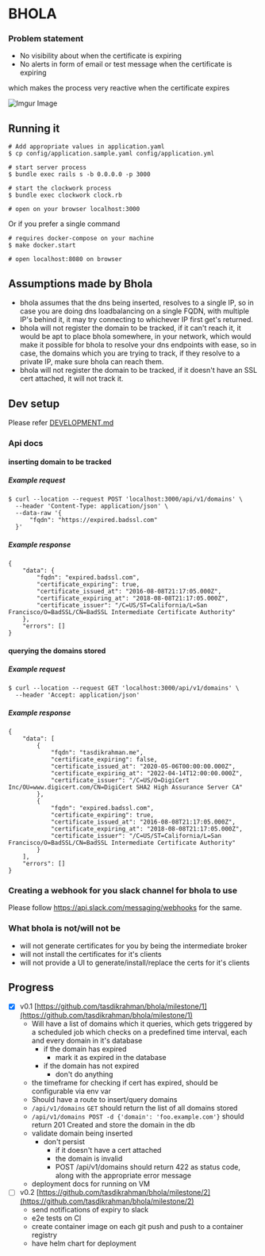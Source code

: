 # BHOLA
### Problem statement

- No visibility about when the certificate is expiring
- No alerts in form of email or test message when the certificate is expiring

which makes the process very reactive when the certificate expires

![Imgur Image](https://user-images.githubusercontent.com/4672518/93598889-f8c3f500-f9da-11ea-98ca-a55fff2023fc.png)

## Running it

```
# Add appropriate values in application.yaml
$ cp config/application.sample.yaml config/application.yml

# start server process
$ bundle exec rails s -b 0.0.0.0 -p 3000

# start the clockwork process
$ bundle exec clockwork clock.rb

# open on your browser localhost:3000
```

Or if you prefer a single command

```
# requires docker-compose on your machine
$ make docker.start

# open localhost:8080 on browser
```

## Assumptions made by Bhola

- bhola assumes that the dns being inserted, resolves to a single IP, so in case you are doing
dns loadbalancing on a single FQDN, with multiple IP's behind it, it may try connecting to
whichever IP first get's returned.
- bhola will not register the domain to be tracked, if it can't reach it, it would be apt to place
bhola somewhere, in your network, which would make it possible for bhola to resolve your dns endpoints
with ease, so in case, the domains which you are trying to track, if they resolve to a private IP, make
sure bhola can reach them.
- bhola will not register the domain to be tracked, if it doesn't have an SSL cert attached, it will
not track it.

## Dev setup

Please refer [DEVELOPMENT.md](https://github.com/tasdikrahman/bhola/blob/master/DEVELOPMENT.md)

### Api docs
####  inserting domain to be tracked
##### Example request
```
$ curl --location --request POST 'localhost:3000/api/v1/domains' \
  --header 'Content-Type: application/json' \
  --data-raw '{
      "fqdn": "https://expired.badssl.com"
  }'
```

##### Example response
```
{
    "data": {
        "fqdn": "expired.badssl.com",
        "certificate_expiring": true,
        "certificate_issued_at": "2016-08-08T21:17:05.000Z",
        "certificate_expiring_at": "2018-08-08T21:17:05.000Z",
        "certificate_issuer": "/C=US/ST=California/L=San Francisco/O=BadSSL/CN=BadSSL Intermediate Certificate Authority"
    },
    "errors": []
}
```
#### querying the domains stored
##### Example request
```
$ curl --location --request GET 'localhost:3000/api/v1/domains' \
  --header 'Accept: application/json'
```

##### Example response
```
{
    "data": [
        {
            "fqdn": "tasdikrahman.me",
            "certificate_expiring": false,
            "certificate_issued_at": "2020-05-06T00:00:00.000Z",
            "certificate_expiring_at": "2022-04-14T12:00:00.000Z",
            "certificate_issuer": "/C=US/O=DigiCert Inc/OU=www.digicert.com/CN=DigiCert SHA2 High Assurance Server CA"
        },
        {
            "fqdn": "expired.badssl.com",
            "certificate_expiring": true,
            "certificate_issued_at": "2016-08-08T21:17:05.000Z",
            "certificate_expiring_at": "2018-08-08T21:17:05.000Z",
            "certificate_issuer": "/C=US/ST=California/L=San Francisco/O=BadSSL/CN=BadSSL Intermediate Certificate Authority"
        }
    ],
    "errors": []
}
```

### Creating a webhook for you slack channel for bhola to use

Please follow https://api.slack.com/messaging/webhooks for the same.

### What bhola is not/will not be

- will not generate certificates for you by being the intermediate broker
- will not install the certificates for it's clients
- will not provide a UI to generate/install/replace the certs for it's clients

## Progress

- [x] v0.1 [https://github.com/tasdikrahman/bhola/milestone/1](https://github.com/tasdikrahman/bhola/milestone/1)
    - Will have a list of domains which it queries, which gets triggered by a scheduled job which checks on a predefined
time interval, each and every domain in it's database
        - if the domain has expired
            - mark it as expired in the database
        - if the domain has not expired
            - don't do anything
    - the timeframe for checking if cert has expired, should be configurable via env var
    - Should have a route to insert/query domains
    - `/api/v1/domains` `GET` should return the list of all domains stored
    - `/api/v1/domains POST -d {'domain': 'foo.example.com'}` should return 201 Created and store the domain in the db
    - validate domain being inserted
        - don't persist
            - if it doesn't have a cert attached
            - the domain is invalid
            - POST /api/v1/domains should return 422 as status code, along with the appropriate error message
    - deployment docs for running on VM
- [ ] v0.2 [https://github.com/tasdikrahman/bhola/milestone/2](https://github.com/tasdikrahman/bhola/milestone/2)
    - send notifications of expiry to slack
    - e2e tests on CI
    - create container image on each git push and push to a container registry
    - have helm chart for deployment
